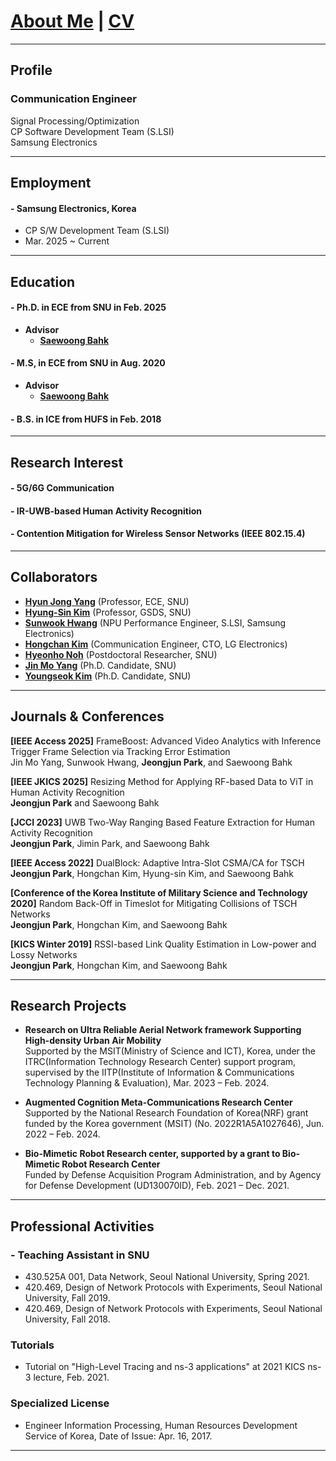 # [About Me](index) | <a href="assets/cv-jjpark.pdf" target="_blank">CV</a>

---

## Profile

### Communication Engineer

Signal Processing/Optimization \
CP Software Development Team (S.LSI)\
Samsung Electronics

---

## Employment

#### - Samsung Electronics, Korea

- CP S/W Development Team (S.LSI)
- Mar. 2025 ~ Current

---

## Education

#### - Ph.D. in ECE from SNU in Feb. 2025

- **Advisor**
  - **[Saewoong Bahk](https://sites.google.com/netlab.snu.ac.kr/netlabhome/people/faculty)**

#### - M.S, in ECE from SNU in Aug. 2020

- **Advisor**
  - **[Saewoong Bahk](https://sites.google.com/netlab.snu.ac.kr/netlabhome/people/faculty)**

#### - B.S. in ICE from HUFS in Feb. 2018

---

## Research Interest

#### - 5G/6G Communication

#### - IR-UWB-based Human Activity Recognition

#### - Contention Mitigation for Wireless Sensor Networks (IEEE 802.15.4)


---

## Collaborators

- **[Hyun Jong Yang](https://sites.google.com/view/aislsnu/people/professor)** (Professor, ECE, SNU)
- **[Hyung-Sin Kim](https://gsds.snu.ac.kr/people-post/hyung-sin-kim/)** (Professor, GSDS, SNU)
- **[Sunwook Hwang](https://sunwook-hwang.github.io)** (NPU Performance Engineer, S.LSI, Samsung Electronics)
- **[Hongchan Kim](https://sites.google.com/netlab.snu.ac.kr/netlabhome/people/ph-d-students/hongchan-kim)** (Communication Engineer, CTO, LG Electronics)
- **[Hyeonho Noh](https://sites.google.com/view/hhnoh)** (Postdoctoral Researcher, SNU)
- **[Jin Mo Yang](https://sites.google.com/netlab.snu.ac.kr/netlabhome/people/ph-d-students/jinmo-yang?authuser=0)** (Ph.D. Candidate, SNU)
- **[Youngseok Kim](https://sites.google.com/netlab.snu.ac.kr/netlabhome/people/ph-d-students/youngseok-kim?authuser=0)** (Ph.D. Candidate, SNU)

---

## Journals & Conferences

**[IEEE Access 2025]**
  FrameBoost: Advanced Video Analytics with Inference Trigger Frame Selection via Tracking Error Estimation\
  Jin Mo Yang, Sunwook Hwang, **Jeongjun Park**, and Saewoong Bahk

**[IEEE JKICS 2025]**
  Resizing Method for Applying RF-based Data to ViT in Human Activity Recognition\
  **Jeongjun Park** and Saewoong Bahk

**[JCCI 2023]**
UWB Two-Way Ranging Based Feature Extraction for Human Activity Recognition\
**Jeongjun Park**, Jimin Park, and Saewoong Bahk

**[IEEE Access 2022]**
  DualBlock: Adaptive Intra-Slot CSMA/CA for TSCH\
  **Jeongjun Park**, Hongchan Kim, Hyung-sin Kim, and Saewoong Bahk

**[Conference of the Korea Institute of Military Science and Technology 2020]**
  Random Back-Off in Timeslot for Mitigating Collisions of TSCH Networks\
  **Jeongjun Park**, Hongchan Kim, and Saewoong Bahk

**[KICS Winter 2019]**
  RSSI-based Link Quality Estimation in Low-power and Lossy Networks\
  **Jeongjun Park**, Hongchan Kim, and Saewoong Bahk

---

## Research Projects

- **Research on Ultra Reliable Aerial Network framework Supporting High-density Urban Air Mobility**\
  Supported by the MSIT(Ministry of Science and ICT), Korea, under the ITRC(Information Technology Research Center) support program, supervised by the IITP(Institute of Information & Communications Technology Planning & Evaluation), Mar. 2023 – Feb. 2024.

- **Augmented Cognition Meta-Communications Research Center**\
  Supported by the National Research Foundation of Korea(NRF) grant funded by the Korea government (MSIT) (No. 2022R1A5A1027646), Jun. 2022 – Feb. 2024.

- **Bio-Mimetic Robot Research center, supported by a grant to Bio-Mimetic Robot Research Center**\
  Funded by Defense Acquisition Program Administration, and by Agency for Defense Development (UD130070ID), Feb. 2021 – Dec. 2021.

---

## Professional Activities

### - Teaching Assistant in SNU

- 430.525A 001, Data Network, Seoul National University, Spring 2021.
- 420.469, Design of Network Protocols with Experiments, Seoul National University, Fall 2019.
- 420.469, Design of Network Protocols with Experiments, Seoul National University, Fall 2018.

### Tutorials

- Tutorial on "High-Level Tracing and ns-3 applications" at 2021 KICS ns-3 lecture, Feb. 2021.

### Specialized License

- Engineer Information Processing, Human Resources Development Service of Korea, Date of Issue: Apr. 16, 2017.

---
